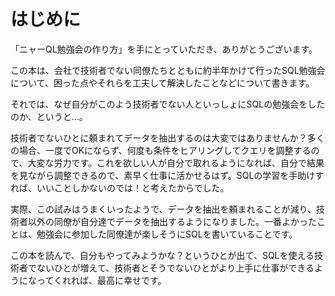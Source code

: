 # はじめに

「ニャーQL勉強会の作り方」を手にとっていただき、ありがとうございます。

この本は、会社で技術者でない同僚たちとともに約半年かけて行ったSQL勉強会について、困った点やそれらを工夫して解決したことなどについて書きます。

それでは、なぜ自分がこのよう技術者でない人といっしょにSQLの勉強会をしたのか、というと…。

技術者でないひとに頼まれてデータを抽出するのは大変ではありませんか？多くの場合、一度でOKにならず、何度も条件をヒアリングしてクエリを調整するので、大変な労力です。これを欲しい人が自分で取れるようになれば、自分で結果を見ながら調整できるので、素早く仕事に活かせるはず。SQLの学習を手助けすれば、いいことしかないのでは！と考えたからでした。

実際、この試みはうまくいったようで、データを抽出を頼まれることが減り、技術者以外の同僚が自分達でデータを抽出するようになりました。一番よかったことは、勉強会に参加した同僚達が楽しそうにSQLを書いていることです。

この本を読んで、自分もやってみようかな？というひとが出て、SQLを使える技術者でないひとが増えて、技術者とそうでないひとがより上手に仕事ができるようになってくれれば、最高に幸せです。
